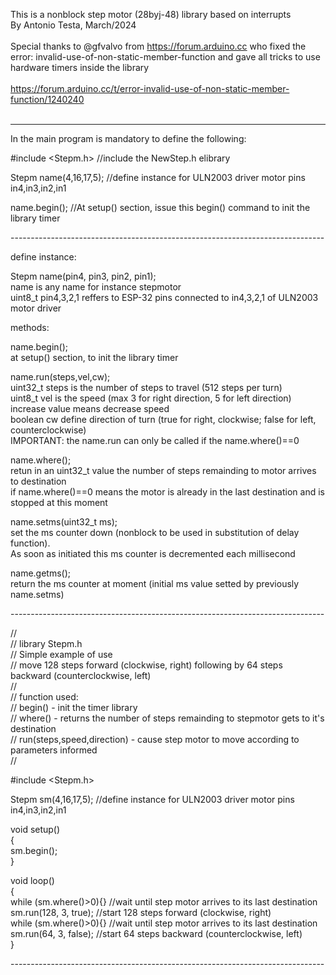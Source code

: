 
This is a nonblock step motor (28byj-48) library based on interrupts<br>By Antonio Testa, March/2024<br><br>
Special thanks to @gfvalvo from https://forum.arduino.cc who fixed the error: invalid-use-of-non-static-member-function and gave all tricks to use hardware timers inside the library<br><br>https://forum.arduino.cc/t/error-invalid-use-of-non-static-member-function/1240240<br><br>

------------------------------------------------------------------------------

In the main program is mandatory to define the following:

#include <Stepm.h>     //include the NewStep.h elibrary                   

Stepm name(4,16,17,5); //define instance for ULN2003 driver motor pins in4,in3,in2,in1

name.begin();          //At setup() section, issue this begin() command to init the library timer
  
------------------------------------------------------------------------------<br>

define instance:

Stepm name(pin4, pin3, pin2, pin1);<br>
name is any name for instance stepmotor<br>
uint8_t pin4,3,2,1 reffers to ESP-32 pins connected to in4,3,2,1 of ULN2003 motor driver<br>


methods:

name.begin();<br>
at setup() section, to init the library timer  <br>

name.run(steps,vel,cw);<br>
uint32_t steps is the number of steps to travel (512 steps per turn)<br>
uint8_t vel is the speed (max 3 for right direction, 5 for left direction) increase value means decrease speed<br>
boolean cw define direction of turn (true for right, clockwise; false for left, counterclockwise)<br>
IMPORTANT: the name.run can only be called if the name.where()==0  <br>

name.where();<br>
retun in an uint32_t value the number of steps remainding to motor arrives to destination<br>
if name.where()==0 means the motor is already in the last destination and is stopped at this moment<br>

name.setms(uint32_t ms);<br>
set the ms counter down (nonblock to be used in substitution of delay function).<br>
As soon as initiated this ms counter is decremented each millisecond<br>

name.getms();<br>
return the ms counter at moment (initial ms value setted by previously name.setms)<br>

------------------------------------------------------------------------------<br>

//<br>
// library Stepm.h<br>
// Simple example of use<br>
// move 128 steps forward (clockwise, right) following by 64 steps backward (counterclockwise, left)<br>
// <br>
// function used:<br>
// begin() - init the timer library<br>
// where() - returns the number of steps remainding to stepmotor gets to it's destination<br>
// run(steps,speed,direction) - cause step motor to move according to parameters informed<br>
// <br>

#include <Stepm.h><br>

Stepm sm(4,16,17,5);                 //define instance for ULN2003 driver motor pins in4,in3,in2,in1<br>

void setup()<br>
{<br>
  sm.begin();<br>
}<br>

void loop()<br>
{<br>
  while (sm.where()>0){}             //wait until step motor arrives to its last destination<br>
  sm.run(128, 3, true);              //start 128 steps forward (clockwise, right) <br>
  while (sm.where()>0){}             //wait until step motor arrives to its last destination<br>
  sm.run(64, 3, false);              //start 64 steps backward (counterclockwise, left) <br>
}<br>

------------------------------------------------------------------------------<br>


